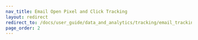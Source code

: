 ```yaml
---
nav_title: Email Open Pixel and Click Tracking
layout: redirect
redirect_to: /docs/user_guide/data_and_analytics/tracking/email_tracking#open-pixel-and-click-tracking-overview
page_order: 2
---
```

